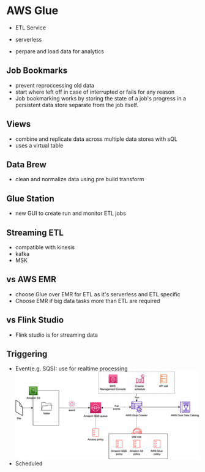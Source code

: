 # AWS Glue
- ETL Service
- serverless

- perpare and load data for analytics

## Job Bookmarks
- prevent reproccessing old data
- start where left off in case of interrupted or fails for any reason
- Job bookmarking works by storing the state of a job's progress in a persistent data store separate from the job itself. 
## Views
- combine and replicate data across multiple data stores with sQL
- uses a virtual table

## Data Brew
- clean and normalize data using pre build transform

## Glue Station
- new GUI to create run and monitor ETL jobs

## Streaming ETL
- compatible with kinesis
- kafka
- MSK
## vs AWS EMR
- choose Glue over EMR for ETL as it's serverless and ETL specific
- Choose EMR if big data tasks more than ETL are required
## vs Flink Studio
- Flink studio is for streaming data
## Triggering
- Event(e.g. SQS): use for realtime processing
  ![](assets/2024-01-22-11-15-29.png)
- Scheduled
  